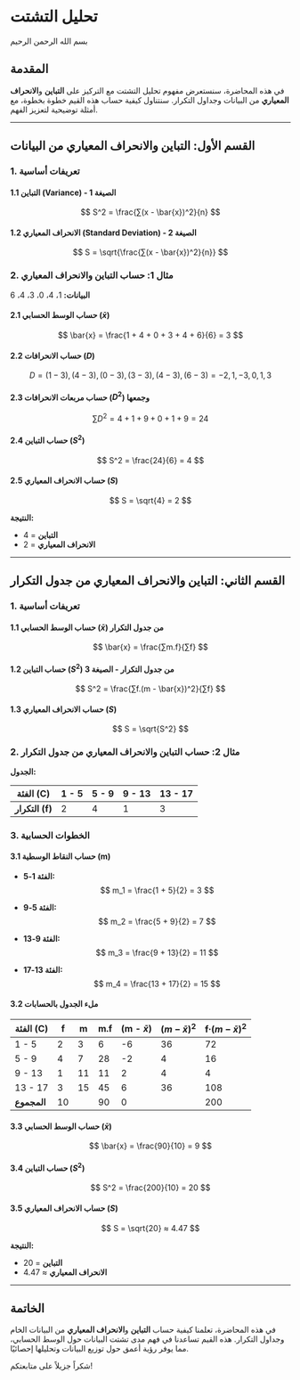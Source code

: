 # تحليل التشتت

بسم الله الرحمن الرحيم

## المقدمة

في هذه المحاضرة، سنستعرض مفهوم تحليل التشتت مع التركيز على **التباين** و**الانحراف المعياري** من البيانات وجداول التكرار. سنتناول كيفية حساب هذه القيم خطوة بخطوة، مع أمثلة توضيحية لتعزيز الفهم.

---

## القسم الأول: التباين والانحراف المعياري من البيانات

### 1. تعريفات أساسية

#### 1.1 التباين (Variance) - **الصيغة 1**
$$
S^2 = \frac{∑(x - \bar{x})^2}{n}
$$

#### 1.2 الانحراف المعياري (Standard Deviation) - **الصيغة 2**
$$
S = \sqrt{\frac{∑(x - \bar{x})^2}{n}}
$$

### 2. مثال 1: حساب التباين والانحراف المعياري

**البيانات:** 1، 4، 0، 3، 4، 6

#### 2.1 حساب الوسط الحسابي ($\bar{x}$)
$$
\bar{x} = \frac{1 + 4 + 0 + 3 + 4 + 6}{6} = 3
$$

#### 2.2 حساب الانحرافات ($D$)
$$
D = (1 - 3), (4 - 3), (0 - 3), (3 - 3), (4 - 3), (6 - 3) = -2, 1, -3, 0, 1, 3
$$

#### 2.3 حساب مربعات الانحرافات ($D^2$) وجمعها
$$
∑D^2 = 4 + 1 + 9 + 0 + 1 + 9 = 24
$$

#### 2.4 حساب التباين ($S^2$)
$$
S^2 = \frac{24}{6} = 4
$$

#### 2.5 حساب الانحراف المعياري ($S$)
$$
S = \sqrt{4} = 2
$$

**النتيجة:**
- **التباين** = 4
- **الانحراف المعياري** = 2

---

## القسم الثاني: التباين والانحراف المعياري من جدول التكرار

### 1. تعريفات أساسية

#### 1.1 حساب الوسط الحسابي ($\bar{x}$) من جدول التكرار
$$
\bar{x} = \frac{∑m.f}{∑f}
$$

#### 1.2 حساب التباين ($S^2$) من جدول التكرار - **الصيغة 3**
$$
S^2 = \frac{∑f.(m - \bar{x})^2}{∑f}
$$

#### 1.3 حساب الانحراف المعياري ($S$)
$$
S = \sqrt{S^2}
$$

### 2. مثال 2: حساب التباين والانحراف المعياري من جدول التكرار

**الجدول:**

| الفئة (C) | 1 - 5 | 5 - 9 | 9 - 13 | 13 - 17 |
|----------|-------|-------|--------|---------|
| **التكرار (f)** | 2     | 4     | 1      | 3       |

### 3. الخطوات الحسابية

#### 3.1 حساب النقاط الوسطية (m)

- **الفئة 1-5:** 
  $$
  m_1 = \frac{1 + 5}{2} = 3
  $$
  
- **الفئة 5-9:** 
  $$
  m_2 = \frac{5 + 9}{2} = 7
  $$

- **الفئة 9-13:** 
  $$
  m_3 = \frac{9 + 13}{2} = 11
  $$

- **الفئة 13-17:** 
  $$
  m_4 = \frac{13 + 17}{2} = 15
  $$

#### 3.2 ملء الجدول بالحسابات

| الفئة (C) | f | m | m.f | (m - $\bar{x}$) | $(m - \bar{x})^2$ | f·$(m - \bar{x})^2$ |
|----------|---|---|-----|-----------------|-------------------|---------------------|
| 1 - 5    | 2 | 3 | 6   | -6              | 36                | 72                  |
| 5 - 9    | 4 | 7 | 28  | -2              | 4                 | 16                  |
| 9 - 13   | 1 | 11| 11  | 2               | 4                 | 4                   |
| 13 - 17  | 3 | 15| 45  | 6               | 36                | 108                 |
| **المجموع** | 10 |   | 90  | 0               |                   | 200                 |

#### 3.3 حساب الوسط الحسابي ($\bar{x}$)
$$
\bar{x} = \frac{90}{10} = 9
$$

#### 3.4 حساب التباين ($S^2$)
$$
S^2 = \frac{200}{10} = 20
$$

#### 3.5 حساب الانحراف المعياري ($S$)
$$
S = \sqrt{20} ≈ 4.47
$$

**النتيجة:**
- **التباين** = 20
- **الانحراف المعياري** ≈ 4.47

---

## الخاتمة

في هذه المحاضرة، تعلمنا كيفية حساب **التباين** و**الانحراف المعياري** من البيانات الخام وجداول التكرار. هذه القيم تساعدنا في فهم مدى تشتت البيانات حول الوسط الحسابي، مما يوفر رؤية أعمق حول توزيع البيانات وتحليلها إحصائيًا.

شكراً جزيلاً على متابعتكم!
